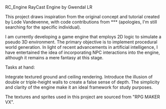 RC_Engine
RayCast Engine by Gwendal LR

This project draws inspiration from the original concept and tutorial created by Lode Vandevenne, with code contributions from *** (apologies, I'm still searching for the specific individual).

I am currently developing a game engine that employs 2D logic to simulate a pseudo 3D environment. The primary objective is to implement procedural world generation. In light of recent advancements in artificial intelligence, I have entertained the idea of incorporating NPC interactions into the engine, although it remains a mere fantasy at this stage.

Tasks at hand:

Integrate textured ground and ceiling rendering.
Introduce the illusion of double or triple-height walls to create a false sense of depth.
The simplicity and clarity of the engine make it an ideal framework for study purposes.

The textures and sprites used in this project are sourced from "RPG MAKER VX".
